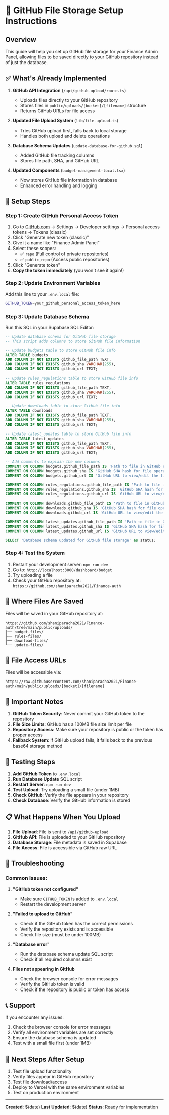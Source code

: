 # 🚀 GitHub File Storage Setup Instructions

## Overview
This guide will help you set up GitHub file storage for your Finance Admin Panel, allowing files to be saved directly to your GitHub repository instead of just the database.

## ✅ What's Already Implemented

1. **GitHub API Integration** (`/api/github-upload/route.ts`)
   - Uploads files directly to your GitHub repository
   - Stores files in `public/uploads/[bucket]/[filename]` structure
   - Returns GitHub URLs for file access

2. **Updated File Upload System** (`lib/file-upload.ts`)
   - Tries GitHub upload first, falls back to local storage
   - Handles both upload and delete operations

3. **Database Schema Updates** (`update-database-for-github.sql`)
   - Added GitHub file tracking columns
   - Stores file path, SHA, and GitHub URL

4. **Updated Components** (`budget-management-local.tsx`)
   - Now stores GitHub file information in database
   - Enhanced error handling and logging

## 🔧 Setup Steps

### Step 1: Create GitHub Personal Access Token

1. Go to [GitHub.com](https://github.com) → Settings → Developer settings → Personal access tokens → Tokens (classic)
2. Click "Generate new token (classic)"
3. Give it a name like "Finance Admin Panel"
4. Select these scopes:
   - ✅ `repo` (Full control of private repositories)
   - ✅ `public_repo` (Access public repositories)
5. Click "Generate token"
6. **Copy the token immediately** (you won't see it again!)

### Step 2: Update Environment Variables

Add this line to your `.env.local` file:
```bash
GITHUB_TOKEN=your_github_personal_access_token_here
```

### Step 3: Update Database Schema

Run this SQL in your Supabase SQL Editor:

```sql
-- Update database schema for GitHub file storage
-- This script adds columns to store GitHub file information

-- Update budgets table to store GitHub file info
ALTER TABLE budgets 
ADD COLUMN IF NOT EXISTS github_file_path TEXT,
ADD COLUMN IF NOT EXISTS github_sha VARCHAR(255),
ADD COLUMN IF NOT EXISTS github_url TEXT;

-- Update rules_regulations table to store GitHub file info
ALTER TABLE rules_regulations 
ADD COLUMN IF NOT EXISTS github_file_path TEXT,
ADD COLUMN IF NOT EXISTS github_sha VARCHAR(255),
ADD COLUMN IF NOT EXISTS github_url TEXT;

-- Update downloads table to store GitHub file info
ALTER TABLE downloads 
ADD COLUMN IF NOT EXISTS github_file_path TEXT,
ADD COLUMN IF NOT EXISTS github_sha VARCHAR(255),
ADD COLUMN IF NOT EXISTS github_url TEXT;

-- Update latest_updates table to store GitHub file info
ALTER TABLE latest_updates 
ADD COLUMN IF NOT EXISTS github_file_path TEXT,
ADD COLUMN IF NOT EXISTS github_sha VARCHAR(255),
ADD COLUMN IF NOT EXISTS github_url TEXT;

-- Add comments to explain the new columns
COMMENT ON COLUMN budgets.github_file_path IS 'Path to file in GitHub repository';
COMMENT ON COLUMN budgets.github_sha IS 'GitHub SHA hash for file operations';
COMMENT ON COLUMN budgets.github_url IS 'GitHub URL to view/edit the file';

COMMENT ON COLUMN rules_regulations.github_file_path IS 'Path to file in GitHub repository';
COMMENT ON COLUMN rules_regulations.github_sha IS 'GitHub SHA hash for file operations';
COMMENT ON COLUMN rules_regulations.github_url IS 'GitHub URL to view/edit the file';

COMMENT ON COLUMN downloads.github_file_path IS 'Path to file in GitHub repository';
COMMENT ON COLUMN downloads.github_sha IS 'GitHub SHA hash for file operations';
COMMENT ON COLUMN downloads.github_url IS 'GitHub URL to view/edit the file';

COMMENT ON COLUMN latest_updates.github_file_path IS 'Path to file in GitHub repository';
COMMENT ON COLUMN latest_updates.github_sha IS 'GitHub SHA hash for file operations';
COMMENT ON COLUMN latest_updates.github_url IS 'GitHub URL to view/edit the file';

SELECT 'Database schema updated for GitHub file storage' as status;
```

### Step 4: Test the System

1. Restart your development server: `npm run dev`
2. Go to: `http://localhost:3000/dashboard/budget`
3. Try uploading a file
4. Check your GitHub repository at: `https://github.com/shaniparacha2021/Finance-auth`

## 📁 Where Files Are Saved

Files will be saved in your GitHub repository at:
```
https://github.com/shaniparacha2021/Finance-auth/tree/main/public/uploads/
├── budget-files/
├── rules-files/
├── download-files/
└── update-files/
```

## 🔗 File Access URLs

Files will be accessible via:
```
https://raw.githubusercontent.com/shaniparacha2021/Finance-auth/main/public/uploads/[bucket]/[filename]
```

## 🚨 Important Notes

1. **GitHub Token Security**: Never commit your GitHub token to the repository
2. **File Size Limits**: GitHub has a 100MB file size limit per file
3. **Repository Access**: Make sure your repository is public or the token has proper access
4. **Fallback System**: If GitHub upload fails, it falls back to the previous base64 storage method

## 🧪 Testing Steps

1. **Add GitHub Token** to `.env.local`
2. **Run Database Update** SQL script
3. **Restart Server**: `npm run dev`
4. **Test Upload**: Try uploading a small file (under 1MB)
5. **Check GitHub**: Verify the file appears in your repository
6. **Check Database**: Verify the GitHub information is stored

## 📋 What Happens When You Upload

1. **File Upload**: File is sent to `/api/github-upload`
2. **GitHub API**: File is uploaded to your GitHub repository
3. **Database Storage**: File metadata is saved in Supabase
4. **File Access**: File is accessible via GitHub raw URL

## 🔧 Troubleshooting

### Common Issues:

1. **"GitHub token not configured"**
   - Make sure `GITHUB_TOKEN` is added to `.env.local`
   - Restart the development server

2. **"Failed to upload to GitHub"**
   - Check if the GitHub token has the correct permissions
   - Verify the repository exists and is accessible
   - Check file size (must be under 100MB)

3. **"Database error"**
   - Run the database schema update SQL script
   - Check if all required columns exist

4. **Files not appearing in GitHub**
   - Check the browser console for error messages
   - Verify the GitHub token is valid
   - Check if the repository is public or token has access

## 📞 Support

If you encounter any issues:
1. Check the browser console for error messages
2. Verify all environment variables are set correctly
3. Ensure the database schema is updated
4. Test with a small file first (under 1MB)

## 🎯 Next Steps After Setup

1. Test file upload functionality
2. Verify files appear in GitHub repository
3. Test file download/access
4. Deploy to Vercel with the same environment variables
5. Test on production environment

---

**Created**: $(date)
**Last Updated**: $(date)
**Status**: Ready for implementation
